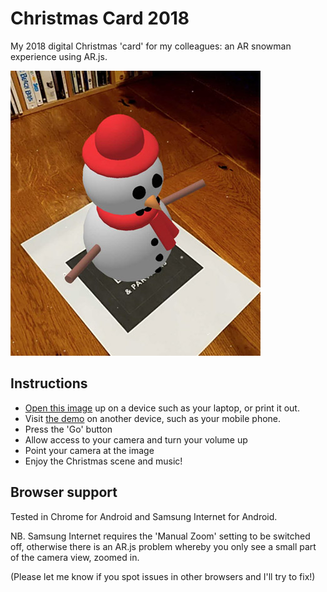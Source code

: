 # Christmas Card 2018

My 2018 digital Christmas 'card' for my colleagues: an AR snowman experience using AR.js.

![Screenshot](screenshot.jpg)

## Instructions

* [Open this image](marker.png) up on a device such as your laptop, or print it out.
* Visit [the demo](https://2018.peter.christmas) on another device, such as your mobile phone.
* Press the 'Go' button
* Allow access to your camera and turn your volume up
* Point your camera at the image
* Enjoy the Christmas scene and music!

## Browser support

Tested in Chrome for Android and Samsung Internet for Android.

NB. Samsung Internet requires the 'Manual Zoom' setting to be switched off, otherwise there is an AR.js problem whereby you only see a small part of the camera view, zoomed in.

(Please let me know if you spot issues in other browsers and I'll try to fix!)
